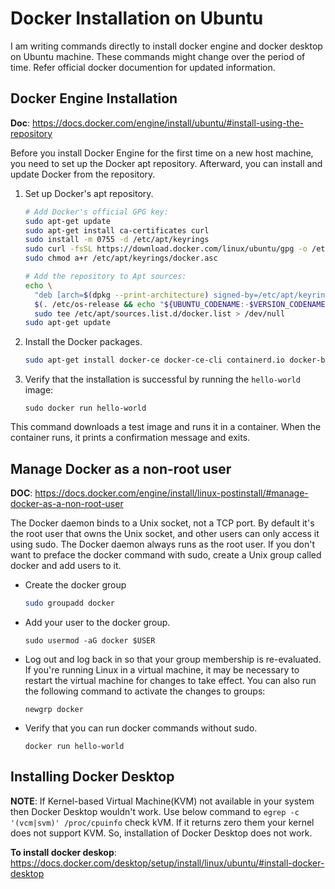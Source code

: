 # Docker Installation on Ubuntu
I am writing commands directly to install docker engine and docker desktop on Ubuntu machine. These commands might change over the period of time. Refer official docker documention for updated information.

## Docker Engine Installation
**Doc**: https://docs.docker.com/engine/install/ubuntu/#install-using-the-repository

Before you install Docker Engine for the first time on a new host machine, you need to set up the Docker apt repository. Afterward, you can install and update Docker from the repository.

1. Set up Docker's apt repository.
   ```bash
   # Add Docker's official GPG key:
   sudo apt-get update
   sudo apt-get install ca-certificates curl
   sudo install -m 0755 -d /etc/apt/keyrings
   sudo curl -fsSL https://download.docker.com/linux/ubuntu/gpg -o /etc/apt/keyrings/docker.asc
   sudo chmod a+r /etc/apt/keyrings/docker.asc

   # Add the repository to Apt sources:
   echo \
     "deb [arch=$(dpkg --print-architecture) signed-by=/etc/apt/keyrings/docker.asc] https://download.docker.com/linux/ubuntu \
     $(. /etc/os-release && echo "${UBUNTU_CODENAME:-$VERSION_CODENAME}") stable" | \
     sudo tee /etc/apt/sources.list.d/docker.list > /dev/null
   sudo apt-get update
   ```
2. Install the Docker packages.
   ```bash
   sudo apt-get install docker-ce docker-ce-cli containerd.io docker-buildx-plugin docker-compose-plugin
   ```
3. Verify that the installation is successful by running the `hello-world` image:
   ```
   sudo docker run hello-world
   ```
This command downloads a test image and runs it in a container. When the container runs, it prints a confirmation message and exits.

## Manage Docker as a non-root user
**DOC**: https://docs.docker.com/engine/install/linux-postinstall/#manage-docker-as-a-non-root-user

The Docker daemon binds to a Unix socket, not a TCP port. By default it's the root user that owns the Unix socket, and other users can only access it using sudo. The Docker daemon always runs as the root user. If you don't want to preface the docker command with sudo, create a Unix group called docker and add users to it.

- Create the docker group
  ```bash
  sudo groupadd docker
  ```
- Add your user to the docker group.
  ```
  sudo usermod -aG docker $USER
  ```
- Log out and log back in so that your group membership is re-evaluated. If you're running Linux in a virtual machine, it may be necessary to restart the virtual machine for changes to take effect. You can also run the following command to activate the changes to groups:
  ```
  newgrp docker
  ```
- Verify that you can run docker commands without sudo.
  ```
  docker run hello-world
  ```

## Installing Docker Desktop
**NOTE**: If Kernel-based Virtual Machine(KVM) not available in your system then Docker Desktop wouldn't work. Use below command to `egrep -c '(vcm|svm)' /proc/cpuinfo` check kVM. If it returns zero them your kernel does not support KVM. So, installation of Docker Desktop does not work. 

**To install docker deskop**: https://docs.docker.com/desktop/setup/install/linux/ubuntu/#install-docker-desktop






